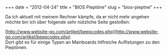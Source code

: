 +++
date = "2012-04-24"
title = "BIOS Pieptöne"
slug = "bios-pieptne"
+++

Da ich aktuell mit meinem Rechner kämpfe, da er nicht mehr angehen möchte bin ich über folgende sehr nützliche Seite gestoßen:

[http://www.website-go.com/artikel/beepcodes.php](http://www.website-go.com/artikel/beepcodes.php)  
Dort gibt es für einige Typen an Mainboards hilfreiche Auflistungen zu den Pieptönen.
